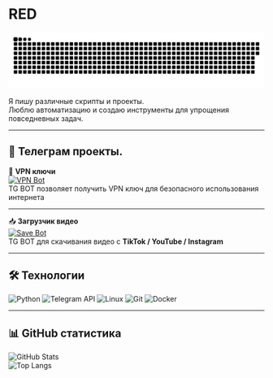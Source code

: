 # RED

![Snake animation](https://github.com/helloworlone-del/helloworlone-del/blob/main/github-snake.svg)

Я пишу различные скрипты и проекты.  
Люблю автоматизацию и создаю инструменты для упрощения повседневных задач.

---

## 🤖 Телеграм проекты.

🔑 **VPN ключи**  
[![VPN Bot](https://img.shields.io/badge/VPN%20Bot-2CA5E0?style=for-the-badge&logo=telegram&logoColor=white)](https://t.me/VTSLYVPN_bot)  
TG BOT позволяет получить VPN ключ для безопасного использования интернета  

---

📥 **Загрузчик видео**  
[![Save Bot](https://img.shields.io/badge/Save%20Bot-2CA5E0?style=for-the-badge&logo=telegram&logoColor=white)](https://t.me/vtslysave_bot)  
TG BOT для скачивания видео с **TikTok / YouTube / Instagram**

---

## 🛠️ Технологии  

![Python](https://img.shields.io/badge/Python-3776AB?style=for-the-badge&logo=python&logoColor=white)
![Telegram API](https://img.shields.io/badge/Telegram%20Bot-2CA5E0?style=for-the-badge&logo=telegram&logoColor=white)
![Linux](https://img.shields.io/badge/Linux-FCC624?style=for-the-badge&logo=linux&logoColor=black)
![Git](https://img.shields.io/badge/Git-F05032?style=for-the-badge&logo=git&logoColor=white)
![Docker](https://img.shields.io/badge/Docker-2496ED?style=for-the-badge&logo=docker&logoColor=white)

---

## 📊 GitHub статистика  

![GitHub Stats](https://github-readme-stats.vercel.app/api?username=helloworlone-del&show_icons=true&theme=dark)  
![Top Langs](https://github-readme-stats.vercel.app/api/top-langs/?username=helloworlone-del&layout=compact&theme=dark)
